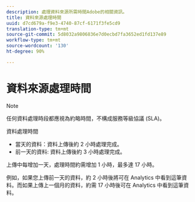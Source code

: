```yaml
---
description: 處理資料來源所需時間Adobe的相關資訊。
title: 資料來源處理時間
uuid: d7cd679a-f9e3-4740-87cf-6171f3fe5cd9
translation-type: tm+mt
source-git-commit: 5d8032a9806836e7d0ecbd7fa3652ed1fd137e89
workflow-type: tm+mt
source-wordcount: '130'
ht-degree: 90%

---
```



# 資料來源處理時間

>[!NOTE]
>任何資料處理時段都應視為約略時間，不構成服務等級協議 (SLA)。

資料處理時間

* 當天的資料：資料上傳後約 2 小時處理完成。
* 前一天的資料: 資料上傳後約 3 小時處理完成。

上傳中每增加一天，處理時間約需增加 1 小時，最多達 17 小時。

例如，如果您上傳前一天的資料，約 2 小時後將可在 Analytics 中看到這筆資料。而如果上傳上一個月的資料，約需 17 小時後可在 Analytics 中看到這筆資料。

